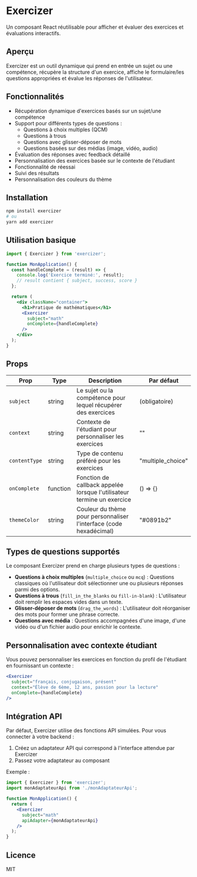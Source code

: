 # Exercizer

Un composant React réutilisable pour afficher et évaluer des exercices et évaluations interactifs.

## Aperçu

Exercizer est un outil dynamique qui prend en entrée un sujet ou une compétence, récupère la structure d'un exercice, affiche le formulaire/les questions appropriées et évalue les réponses de l'utilisateur.

## Fonctionnalités

- Récupération dynamique d'exercices basés sur un sujet/une compétence
- Support pour différents types de questions :
  - Questions à choix multiples (QCM)
  - Questions à trous
  - Questions avec glisser-déposer de mots
  - Questions basées sur des médias (image, vidéo, audio)
- Évaluation des réponses avec feedback détaillé
- Personnalisation des exercices basée sur le contexte de l'étudiant
- Fonctionnalité de réessai
- Suivi des résultats
- Personnalisation des couleurs du thème

## Installation

```bash
npm install exercizer
# ou
yarn add exercizer
```

## Utilisation basique

```jsx
import { Exercizer } from 'exercizer';

function MonApplication() {
  const handleComplete = (result) => {
    console.log('Exercice terminé:', result);
    // result contient { subject, success, score }
  };

  return (
    <div className="container">
      <h1>Pratique de mathématiques</h1>
      <Exercizer 
        subject="math" 
        onComplete={handleComplete}
      />
    </div>
  );
}
```

## Props

| Prop | Type | Description | Par défaut |
|------|------|-------------|------------|
| `subject` | string | Le sujet ou la compétence pour lequel récupérer des exercices | (obligatoire) |
| `context` | string | Contexte de l'étudiant pour personnaliser les exercices | "" |
| `contentType` | string | Type de contenu préféré pour les exercices | "multiple_choice" |
| `onComplete` | function | Fonction de callback appelée lorsque l'utilisateur termine un exercice | () => {} |
| `themeColor` | string | Couleur du thème pour personnaliser l'interface (code hexadécimal) | "#0891b2" |

## Types de questions supportés

Le composant Exercizer prend en charge plusieurs types de questions :

- **Questions à choix multiples** (`multiple_choice` ou `mcq`) : Questions classiques où l'utilisateur doit sélectionner une ou plusieurs réponses parmi des options.
- **Questions à trous** (`fill_in_the_blanks` ou `fill-in-blank`) : L'utilisateur doit remplir les espaces vides dans un texte.
- **Glisser-déposer de mots** (`drag_the_words`) : L'utilisateur doit réorganiser des mots pour former une phrase correcte.
- **Questions avec média** : Questions accompagnées d'une image, d'une vidéo ou d'un fichier audio pour enrichir le contexte.

## Personnalisation avec contexte étudiant

Vous pouvez personnaliser les exercices en fonction du profil de l'étudiant en fournissant un contexte :

```jsx
<Exercizer 
  subject="français, conjugaison, présent"
  context="Élève de 6ème, 12 ans, passion pour la lecture"
  onComplete={handleComplete}
/>
```

## Intégration API

Par défaut, Exercizer utilise des fonctions API simulées. Pour vous connecter à votre backend :

1. Créez un adaptateur API qui correspond à l'interface attendue par Exercizer
2. Passez votre adaptateur au composant

Exemple :

```jsx
import { Exercizer } from 'exercizer';
import monAdaptateurApi from './monAdaptateurApi';

function MonApplication() {
  return (
    <Exercizer 
      subject="math" 
      apiAdapter={monAdaptateurApi}
    />
  );
}
```

## Licence

MIT
